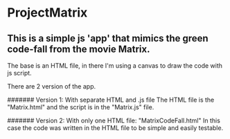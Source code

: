 # ProjectMatrix

## This is a simple js 'app' that mimics the green code-fall from the movie Matrix.

The base is an HTML file, in there I'm using a canvas to draw the code with js script.

There are 2 version of the app.

####### Version 1:
With separate HTML and .js file
The HTML file is the "Matrix.html" and the script is in the "Matrix.js" file.

####### Version 2:
With only one HTML file: "MatrixCodeFall.html"
In this case the code was written in the HTML file to be simple and easily testable.
